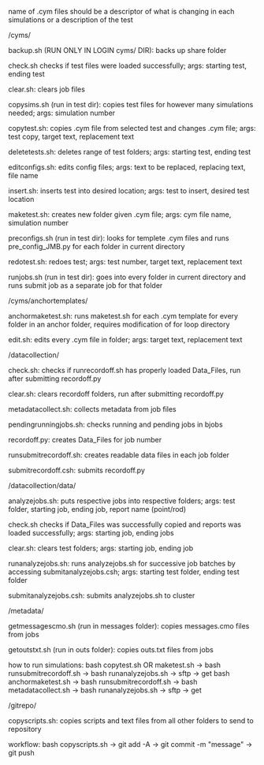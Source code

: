 name of .cym files should be a descriptor of what is changing in each simulations or a description of the test

/cyms/

backup.sh (RUN ONLY IN LOGIN cyms/ DIR):
backs up share folder

check.sh
checks if test files were loaded successfully;
args: starting test, ending test

clear.sh:
clears job files

copysims.sh (run in test dir):
copies test files for however many simulations needed;
args: simulation number

copytest.sh: 
copies .cym file from selected test and changes .cym file;
args: test copy, target text, replacement text

deletetests.sh:
deletes range of test folders;
args: starting test, ending test

editconfigs.sh:
edits config files;
args: text to be replaced, replacing text, file name

insert.sh:
inserts test into desired location;
args: test to insert, desired test location

maketest.sh: 
creates new folder given .cym file;
args: cym file name, simulation number

preconfigs.sh (run in test dir):
looks for templete .cym files and runs pre_config_JMB.py for each folder in current directory

redotest.sh: 
redoes test;
args: test number, target text, replacement text

runjobs.sh (run in test dir):
goes into every folder in current directory and runs submit job as a separate job for that folder

/cyms/anchortemplates/

anchormaketest.sh:
runs maketest.sh for each .cym template for every folder in an anchor folder, requires modification of for 
loop directory

edit.sh:
edits every .cym file in folder;
args: target text, replacement text

/datacollection/

check.sh:
checks if runrecordoff.sh has properly loaded Data_Files, run after submitting recordoff.py 

clear.sh:
clears recordoff folders, run after submitting recordoff.py

metadatacollect.sh:
collects metadata from job files

pendingrunningjobs.sh:
checks running and pending jobs in bjobs

recordoff.py:
creates Data_Files for job number

runsubmitrecordoff.sh:
creates readable data files in each job folder

submitrecordoff.csh:
submits recordoff.py

/datacollection/data/

analyzejobs.sh: 
puts respective jobs into respective folders;
args: test folder, starting job, ending job, report name (point/rod) 

check.sh
checks if Data_Files was successfully copied and reports was loaded successfully;
args: starting job, ending jobs

clear.sh:
clears test folders;
args: starting job, ending job

runanalyzejobs.sh:
runs analyzejobs.sh for successive job batches by accessing submitanalyzejobs.csh;
args: starting test folder, ending test folder

submitanalyzejobs.csh:
submits analyzejobs.sh to cluster

/metadata/

getmessagescmo.sh (run in messages folder):
copies messages.cmo files from jobs

getoutstxt.sh (run in outs folder):
copies outs.txt files from jobs

how to run simulations:
bash copytest.sh OR maketest.sh -> bash runsubmitrecordoff.sh -> bash runanalyzejobs.sh -> sftp -> get
bash anchormaketest.sh -> bash runsubmitrecordoff.sh ->  bash metadatacollect.sh -> bash runanalyzejobs.sh -> 
sftp -> get

/gitrepo/

copyscripts.sh:
copies scripts and text files from all other folders to send to repository

workflow:
bash copyscripts.sh -> git add -A -> git commit -m "message" -> git push
